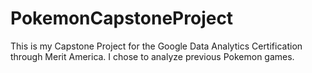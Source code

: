 # PokemonCapstoneProject
This is my Capstone Project for the Google Data Analytics Certification through Merit America. I chose to analyze previous Pokemon games.
